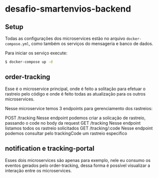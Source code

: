 # desafio-smartenvios-backend

## Setup

Todas as configurações dos microservices estão no arquivo `docker-compose.yml`, como também os serviços do mensageria e banco de dados.

Para iniciar os serviço execute:

```bash
$ docker-compose up -d
```

## order-tracking

Esse é o microservice principal, onde é feito a solitação para efetuar o rastreio pelo código e onde é feito todas as atualização para os outros microservices.

Nesse microservice temos 3 endpoints para gerenciamento dos rastreios:

POST /tracking Nesse endpoint podemos criar a solicação de rastreio, passando o code no body da request
GET /tracking Nesse endpoint listamos todos os rastreio solicitados
GET /tracking/:code Nesse endpoint podemos consultar pelo trackingCode um rastreio especifico

## notification e tracking-portal

Esses dois microservices são apenas para exemplo, nele eu consumo os eventos gerados pelo order-tracking, dessa forma é possível visualizar a interação entre os microservices.

